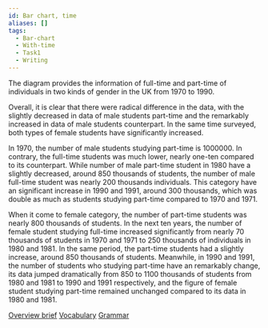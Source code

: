 ```yaml
---
id: Bar chart, time
aliases: []
tags:
  - Bar-chart
  - With-time
  - Task1
  - Writing
---
```


The diagram provides the information of full-time and part-time of individuals in two kinds of gender in the UK from 1970 to 1990.

Overall, it is clear that there were radical difference in the data, with the slightly decreased in data of male students part-time and the remarkably increased in data of male students counterpart. In the same time surveyed, both types of female students have significantly increased.

In 1970, the number of male students studying part-time is 1000000. In contrary, the full-time students was much lower, nearly one-ten compared to its counterpart. While number of male part-time student in 1980 have a slightly decreased, around 850 thousands of students, the number of male full-time student was nearly 200 thousands individuals. This category have an significant increase in 1990 and 1991, around 300 thousands, which was double as much as students studying part-time compared to 1970 and 1971. 

When it come to female category, the number of part-time students was nearly 800 thousands of students. In the next ten years, the number of female student studying full-time increased significantly from nearly 70 thousands of students in 1970 and 1971 to 250 thousands of individuals in 1980 and 1981. In the same period, the part-time students had a slightly increase, around 850 thousands of students. Meanwhile, in 1990 and 1991, the number of students who studying part-time have an remarkably change, its data jumped dramatically from 850 to 1100 thousands of students from 1980 and 1981 to 1990 and 1991 respectively, and the figure of female student studying part-time remained unchanged compared to its data in 1980 and 1981. 


[Overview brief](Overview%20brief.md)
[Vocabulary](Vocabulary.md)
[Grammar](1747063027-COCD.md)
